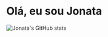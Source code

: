 # Olá, eu sou Jonata

![Jonata's GitHub stats](https://github-readme-stats.vercel.app/api?username=chefejonata&theme=tokyonight_icons=true)
